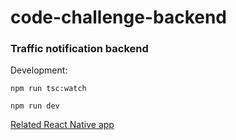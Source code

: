 # code-challenge-backend

### Traffic notification backend

Development:

`npm run tsc:watch`

`npm run dev`

[Related React Native app](https://github.com/kresdl/code-challenge-frontend)

